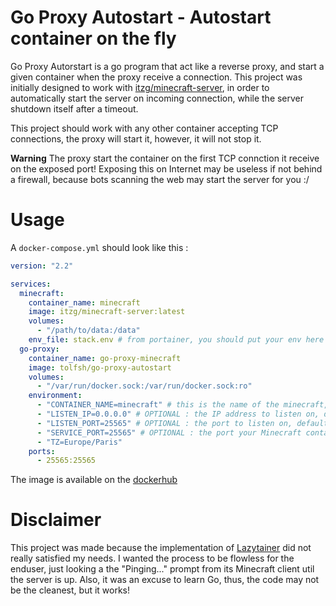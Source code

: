 # Go Proxy Autostart - Autostart container on the fly

Go Proxy Autorstart is a go program that act like a reverse proxy, and start a given container when the proxy receive a connection. This project was initially designed to work with [itzg/minecraft-server](https://hub.docker.com/r/itzg/minecraft-server), in order to automatically start the server on incoming connection, while the server shutdown itself after a timeout.

This project should work with any other container accepting TCP connections, the proxy will start it, however, it will not stop it.

**Warning** The proxy start the container on the first TCP connction it receive on the exposed port! Exposing this on Internet may be useless if not behind a firewall, because bots scanning the web may start the server for you :/

# Usage

A `docker-compose.yml` should look like this :

```yml
version: "2.2"

services:
  minecraft:
    container_name: minecraft
    image: itzg/minecraft-server:latest
    volumes:
      - "/path/to/data:/data"
    env_file: stack.env # from portainer, you should put your env here
  go-proxy:
    container_name: go-proxy-minecraft
    image: tolfsh/go-proxy-autostart
    volumes:
      - "/var/run/docker.sock:/var/run/docker.sock:ro"
    environment:
      - "CONTAINER_NAME=minecraft" # this is the name of the minecraft, used to start the container, and initialize the TCP connection
      - "LISTEN_IP=0.0.0.0" # OPTIONAL : the IP address to listen on, default is 0.0.0.0
      - "LISTEN_PORT=25565" # OPTIONAL : the port to listen on, default is 25565
      - "SERVICE_PORT=25565" # OPTIONAL : the port your Minecraft container is listening on, default is 25565
      - "TZ=Europe/Paris"
    ports:
      - 25565:25565 
```
The image is available on the [dockerhub](https://hub.docker.com/repository/docker/tolfsh/go-proxy-autostart)

# Disclaimer

This project was made because the implementation of [Lazytainer](https://github.com/vmorganp/Lazytainer) did not really satisfied my needs. I wanted the process to be flowless for the enduser, just looking a the "Pinging..." prompt from its Minecraft client util the server is up. Also, it was an excuse to learn Go, thus, the code may not be the cleanest, but it works!
